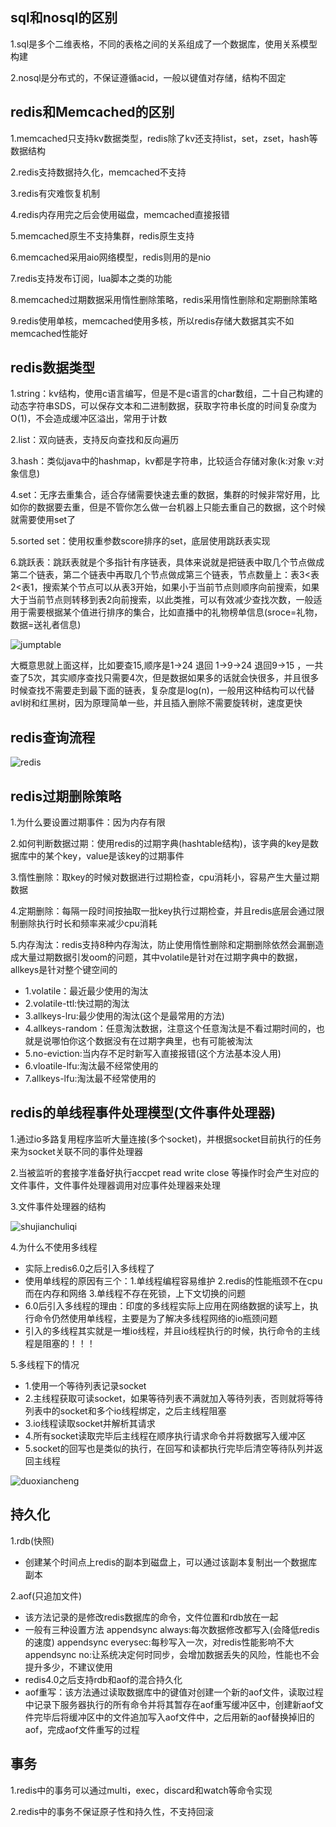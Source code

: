 ## sql和nosql的区别

1.sql是多个二维表格，不同的表格之间的关系组成了一个数据库，使用关系模型构建

2.nosql是分布式的，不保证遵循acid，一般以键值对存储，结构不固定

## redis和Memcached的区别

1.memcached只支持kv数据类型，redis除了kv还支持list，set，zset，hash等数据结构

2.redis支持数据持久化，memcached不支持

3.redis有灾难恢复机制

4.redis内存用完之后会使用磁盘，memcached直接报错

5.memcached原生不支持集群，redis原生支持

6.memcached采用aio网络模型，redis则用的是nio

7.redis支持发布订阅，lua脚本之类的功能

8.memcached过期数据采用惰性删除策略，redis采用惰性删除和定期删除策略

9.redis使用单核，memcached使用多核，所以redis存储大数据其实不如memcached性能好

## redis数据类型

1.string：kv结构，使用c语言编写，但是不是c语言的char数组，二十自己构建的动态字符串SDS，可以保存文本和二进制数据，获取字符串长度的时间复杂度为O(1)，不会造成缓冲区溢出，常用于计数

2.list：双向链表，支持反向查找和反向遍历

3.hash：类似java中的hashmap，kv都是字符串，比较适合存储对象(k:对象 v:对象信息)

4.set：无序去重集合，适合存储需要快速去重的数据，集群的时候非常好用，比如你的数据要去重，但是不管你怎么做一台机器上只能去重自己的数据，这个时候就需要使用set了

5.sorted set：使用权重参数score排序的set，底层使用跳跃表实现

6.跳跃表：跳跃表就是个多指针有序链表，具体来说就是把链表中取几个节点做成第二个链表，第二个链表中再取几个节点做成第三个链表，节点数量上：表3<表2<表1，搜索某个节点可以从表3开始，如果小于当前节点则顺序向前搜索，如果大于当前节点则转移到表2向前搜索，以此类推，可以有效减少查找次数，一般适用于需要根据某个值进行排序的集合，比如直播中的礼物榜单信息(sroce=礼物，数据=送礼者信息)

![jumptable](https://github.com/einQimiaozi/awesome_java_notebook/blob/main/redis/Resources/jumptable.jpg)

大概意思就上面这样，比如要查15,顺序是1->24 退回 1->9->24 退回9->15 ，一共查了5次，其实顺序查找只需要4次，但是数据如果多的话就会快很多，并且很多时候查找不需要走到最下面的链表，复杂度是log(n)，一般用这种结构可以代替avl树和红黑树，因为原理简单一些，并且插入删除不需要旋转树，速度更快

## redis查询流程

![redis](https://github.com/Snailclimb/JavaGuide/blob/master/docs/database/Redis/images/redis-all/%E7%BC%93%E5%AD%98%E7%9A%84%E5%A4%84%E7%90%86%E6%B5%81%E7%A8%8B.png)

## redis过期删除策略

1.为什么要设置过期事件：因为内存有限

2.如何判断数据过期：使用redis的过期字典(hashtable结构)，该字典的key是数据库中的某个key，value是该key的过期事件

3.惰性删除：取key的时候对数据进行过期检查，cpu消耗小，容易产生大量过期数据

4.定期删除：每隔一段时间按抽取一批key执行过期检查，并且redis底层会通过限制删除执行时长和频率来减少cpu消耗

5.内存淘汰：redis支持8种内存淘汰，防止使用惰性删除和定期删除依然会漏删造成大量过期数据引发oom的问题，其中volatile是针对在过期字典中的数据，allkeys是针对整个键空间的
  - 1.volatile：最近最少使用的淘汰
  - 2.volatile-ttl:快过期的淘汰
  - 3.allkeys-lru:最少使用的淘汰(这个是最常用的方法)
  - 4.allkeys-random：任意淘汰数据，注意这个任意淘汰是不看过期时间的，也就是说哪怕你这个数据没有在过期字典里，也有可能被淘汰
  - 5.no-eviction:当内存不足时新写入直接报错(这个方法基本没人用)
  - 6.vloatile-lfu:淘汰最不经常使用的
  - 7.allkeys-lfu:淘汰最不经常使用的

## redis的单线程事件处理模型(文件事件处理器)

1.通过io多路复用程序监听大量连接(多个socket)，并根据socket目前执行的任务来为socket关联不同的事件处理器

2.当被监听的套接字准备好执行accpet read write close 等操作时会产生对应的文件事件，文件事件处理器调用对应事件处理器来处理

3.文件事件处理器的结构

![shujianchuliqi](https://github.com/einQimiaozi/awesome_java_notebook/blob/main/redis/Resources/shijianchuliqi.jpg)
  
4.为什么不使用多线程
  - 实际上redis6.0之后引入多线程了
  - 使用单线程的原因有三个：1.单线程编程容易维护 2.redis的性能瓶颈不在cpu而在内存和网络 3.单线程不存在死锁，上下文切换的问题
  - 6.0后引入多线程的理由：印度的多线程实际上应用在网络数据的读写上，执行命令仍然使用单线程，主要是为了解决多线程网络的io瓶颈问题
  - 引入的多线程其实就是一堆io线程，并且io线程执行的时候，执行命令的主线程是阻塞的！！！

5.多线程下的情况
  - 1.使用一个等待列表记录socket
  - 2.主线程获取可读socket，如果等待列表不满就加入等待列表，否则就将等待列表中的socket和多个io线程绑定，之后主线程阻塞
  - 3.io线程读取socket并解析其请求
  - 4.所有socket读取完毕后主线程在顺序执行请求命令并将数据写入缓冲区
  - 5.socket的回写也是类似的执行，在回写和读都执行完毕后清空等待队列并返回主线程

![duoxiancheng](https://github.com/einQimiaozi/awesome_java_notebook/blob/main/redis/Resources/duoxiancheng.jpg)

## 持久化

 1.rdb(快照)
  - 创建某个时间点上redis的副本到磁盘上，可以通过该副本复制出一个数据库副本
 
 2.aof(只追加文件)
  - 该方法记录的是修改redis数据库的命令，文件位置和rdb放在一起
  - 一般有三种设置方法 appendsync always:每次数据修改都写入(会降低redis的速度)  appendsync everysec:每秒写入一次，对redis性能影响不大 appendsync no:让系统决定何时同步，会增加数据丢失的风险，性能也不会提升多少，不建议使用
  - redis4.0之后支持rdb和aof的混合持久化
  - aof重写：该方法通过读取数据库中的键值对创建一个新的aof文件，读取过程中记录下服务器执行的所有命令并将其暂存在aof重写缓冲区中，创建新aof文件完毕后将缓冲区中的文件追加写入aof文件中，之后用新的aof替换掉旧的aof，完成aof文件重写的过程

## 事务

1.redis中的事务可以通过multi，exec，discard和watch等命令实现

2.redis中的事务不保证原子性和持久性，不支持回滚






